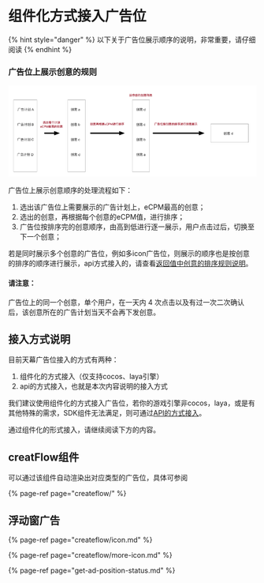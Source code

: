 # 组件化方式接入广告位

{% hint style="danger" %}
以下关于广告位展示顺序的说明，非常重要，请仔细阅读
{% endhint %}

### 广告位上展示创意的规则

![](../../../.gitbook/assets/image%20%28141%29.png)

广告位上展示创意顺序的处理流程如下：

1. 选出该广告位上需要展示的广告计划上，eCPM最高的创意；
2. 选出的创意，再根据每个创意的eCPM值，进行排序；
3. 广告位按排序完的创意顺序，由高到低进行逐一展示，用户点击过后，切换至下一个创意；

若是同时展示多个创意的广告位，例如多icon广告位，则展示的顺序也是按创意的排序的顺序进行展示，api方式接入的，请查看[返回值中创意的排序规则说明](../api/#hui-zhi-zhong-chuang-yi-de-pai-xu-gui-ze)。

#### 请注意：

广告位上的同一个创意，单个用户，在一天内 4 次点击以及有过一次二次确认后，该创意所在的广告计划当天不会再下发创意。

## 接入方式说明

目前天幕广告位接入的方式有两种：

1. 组件化的方式接入（仅支持cocos、laya引擎）
2. api的方式接入，也就是本次内容说明的接入方式

我们建议使用组件化的方式接入广告位，若你的游戏引擎非cocos，laya，或是有其他特殊的需求，SDK组件无法满足，则可通过[API的方式接入](../api/)。

通过组件化的形式接入，请继续阅读下方的内容。

## creatFlow组件

可以通过该组件自动渲染出对应类型的广告位，具体可参阅

{% page-ref page="createflow/" %}

## 浮动窗广告

{% page-ref page="createflow/icon.md" %}

{% page-ref page="createflow/more-icon.md" %}

{% page-ref page="get-ad-position-status.md" %}

